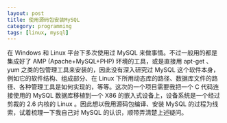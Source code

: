 ```yaml
---
layout: post
title: 使用源码包安装MySQL
category: programming
tags: [linux, mysql]
---
```

在 Windows 和 Linux 平台下多次使用过 MySQL 来做事情。不过一般用的都是集成好了 AMP (Apache+MySQL+PHP) 环境的工具，或是直接用 apt-get 、yum 之类的包管理工具来安装的，因此没有深入研究过 MySQL 这个软件本身，例如它的软件结构、组成部分、在 Linux 下所用动态库的路径、数据库文件的路径、各种管理工具是如何实现的，等等。这次的一个项目需要我把一个 C 代码连接使用的 MySQL 数据库移植到一个 X86 的嵌入式设备上，设备系统是一个经过剪裁的 2.6 内核的 Linux 。因此想以我用源码包编译、安装 MySQL 的过程为线索，试着梳理一下我自己对 MySQL 的认识，顺带弄清楚上述疑问。

<!-- excerpt -->

